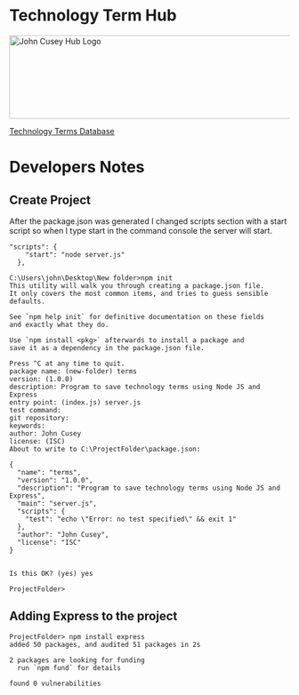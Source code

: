 # Technology Term Hub

<img src="https://github.com/johncuseyhub/GettingStarted/blob/main/HubBanner.png" alt="John Cusey Hub Logo" height="150" width="1000">

 <a href="https://johncuseyhub.github.io/TechnologyTermsHub/static/index.html">Technology Terms Database</a>

# Developers Notes
## Create Project

After the package.json was generated I changed scripts section with a start script so when I type start in the command console the server will start.       

```
"scripts": {
    "start": "node server.js"
  },
  ```

```
C:\Users\john\Desktop\New folder>npm init
This utility will walk you through creating a package.json file.
It only covers the most common items, and tries to guess sensible defaults.

See `npm help init` for definitive documentation on these fields
and exactly what they do.

Use `npm install <pkg>` afterwards to install a package and
save it as a dependency in the package.json file.

Press ^C at any time to quit.
package name: (new-folder) terms
version: (1.0.0)
description: Program to save technology terms using Node JS and Express
entry point: (index.js) server.js
test command:
git repository:
keywords:
author: John Cusey
license: (ISC)
About to write to C:\ProjectFolder\package.json:

{
  "name": "terms",
  "version": "1.0.0",
  "description": "Program to save technology terms using Node JS and Express",
  "main": "server.js",
  "scripts": {
    "test": "echo \"Error: no test specified\" && exit 1"
  },
  "author": "John Cusey",
  "license": "ISC"
}


Is this OK? (yes) yes

ProjectFolder>
```
## Adding Express to the project

```
ProjectFolder> npm install express
added 50 packages, and audited 51 packages in 2s

2 packages are looking for funding
  run `npm fund` for details

found 0 vulnerabilities
```

